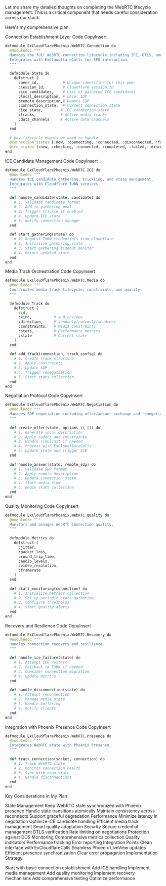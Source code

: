 Let me share my detailed thoughts on completing the WebRTC lifecycle management. This is a critical component that needs careful consideration across our stack.

Here's my comprehensive plan:

Connection Establishment Layer
Code
CopyInsert

```python
defmodule ExCloudflarePhoenix.WebRTC.Connection do
  @moduledoc """
  Manages the full WebRTC connection lifecycle including ICE, DTLS, and media negotiation.
  Integrates with ExCloudflareCalls for SFU interaction.
  """
  
  defmodule State do
    defstruct [
      :peer_id,           # Unique identifier for this peer
      :session_id,        # Cloudflare session ID
      :ice_candidates,    # List of gathered ICE candidates
      :local_description, # Local SDP
      :remote_description,# Remote SDP
      :connection_state,  # Current connection state
      :ice_state,        # ICE connection state
      :tracks,           # Active media tracks
      :data_channels     # Active data channels
    ]
  end
  
  # Key lifecycle events we need to handle
  @connection_states [:new, :connecting, :connected, :disconnected, :failed, :closed]
  @ice_states [:new, :checking, :connected, :completed, :failed, :disconnected, :closed]
end
```
ICE Candidate Management
Code
CopyInsert
```python
defmodule ExCloudflarePhoenix.WebRTC.ICE do
  @moduledoc """
  Handles ICE candidate gathering, trickling, and state management.
  Integrates with Cloudflare TURN services.
  """
  
  def handle_candidate(state, candidate) do
    # 1. Validate candidate format
    # 2. Add to gathering pool
    # 3. Trigger trickle if enabled
    # 4. Update ICE state
    # 5. Notify connection manager
  end
  
  def start_gathering(state) do
    # 1. Request TURN credentials from Cloudflare
    # 2. Initialize gathering state
    # 3. Start gathering timeout monitor
    # 4. Return updated state
  end
end
```
Media Track Orchestration
Code
CopyInsert
```python
defmodule ExCloudflarePhoenix.WebRTC.Media do
  @moduledoc """
  Coordinates media track lifecycle, constraints, and quality.
  """
  
  defmodule Track do
    defstruct [
      :id,
      :kind,          # audio/video
      :direction,     # sendonly/recvonly/sendrecv
      :constraints,   # Media constraints
      :stats,         # Performance metrics
      :state          # Current state
    ]
  end
  
  def add_track(connection, track_config) do
    # 1. Create track structure
    # 2. Apply constraints
    # 3. Update SDP
    # 4. Trigger renegotiation
    # 5. Start stats collection
  end
end
```
Negotiation Protocol
Code
CopyInsert
```python
defmodule ExCloudflarePhoenix.WebRTC.Negotiation do
  @moduledoc """
  Manages SDP negotiation including offer/answer exchange and renegotiation.
  """
  
  def create_offer(state, options \\ []) do
    # 1. Generate local description
    # 2. Apply codecs and constraints
    # 3. Handle simulcast if needed
    # 4. Process with ExCloudflareCalls
    # 5. Update state and trigger ICE
  end
  
  def handle_answer(state, remote_sdp) do
    # 1. Validate SDP format
    # 2. Apply remote description
    # 3. Update connection state
    # 4. Start media flow
    # 5. Begin stats collection
  end
end
```
Quality Monitoring
Code
CopyInsert
```python
defmodule ExCloudflarePhoenix.WebRTC.Quality do
  @moduledoc """
  Monitors and manages WebRTC connection quality.
  """
  
  defmodule Metrics do
    defstruct [
      :jitter,
      :packet_loss,
      :round_trip_time,
      :audio_levels,
      :video_resolution,
      :framerate
    ]
  end
  
  def start_monitoring(connection) do
    # 1. Initialize metrics collection
    # 2. Set up periodic stats gathering
    # 3. Configure thresholds
    # 4. Start quality alerts
  end
end
```

Recovery and Resilience
Code
CopyInsert
```python
defmodule ExCloudflarePhoenix.WebRTC.Recovery do
  @moduledoc """
  Handles connection recovery and resilience.
  """
  
  def handle_ice_failure(state) do
    # 1. Attempt ICE restart
    # 2. Fallback to TURN if needed
    # 3. Consider connection migration
    # 4. Update metrics
  end
  
  def handle_disconnection(state) do
    # 1. Attempt reconnection
    # 2. Manage media state
    # 3. Handle buffering
    # 4. Notify clients
  end
end
```
Integration with Phoenix Presence
Code
CopyInsert
```python
defmodule ExCloudflarePhoenix.WebRTC.Presence do
  @moduledoc """
  Integrates WebRTC state with Phoenix Presence.
  """
  
  def track_connection(socket, connection) do
    # 1. Track WebRTC state
    # 2. Monitor connection health
    # 3. Sync with room state
    # 4. Handle disconnections
  end
end
```

Key Considerations in My Plan:

State Management
Keep WebRTC state synchronized with Phoenix presence
Handle state transitions atomically
Maintain consistency across reconnects
Support graceful degradation
Performance
Minimize latency in negotiation
Optimize ICE candidate handling
Efficient media track management
Smart quality adaptation
Security
Secure credential management
DTLS verification
Rate limiting on negotiations
Protection against DOS
Monitoring
Comprehensive metrics collection
Quality indicators
Performance tracking
Error reporting
Integration Points
Clean interface with ExCloudflareCalls
Seamless Phoenix LiveView updates
Efficient presence synchronization
Clear error propagation
Implementation Strategy:

Start with basic connection establishment
Add ICE handling
Implement media management
Add quality monitoring
Implement recovery mechanisms
Add comprehensive testing
Optimize performance
